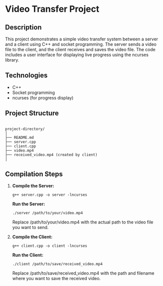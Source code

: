 # Video Transfer Project

## Description
This project demonstrates a simple video transfer system between a server and a client using C++ and socket programming. The server sends a video file to the client, and the client receives and saves the video file. The code includes a user interface for displaying live progress using the ncurses library.

## Technologies
- C++
- Socket programming
- ncurses (for progress display)

## Project Structure

```

project-directory/
│
├── README.md
├── server.cpp
├── client.cpp
├── video.mp4
├── received_video.mp4 (created by client)
│
```

## Compilation Steps
1. **Compile the Server:**
    ```
    g++ server.cpp -o server -lncurses
    ```
    **Run the Server:**

    ```
    ./server /path/to/your/video.mp4
    ```

    Replace /path/to/your/video.mp4 with the actual path to the video file you want to send.


2. **Compile the Client:**

    ```
    g++ client.cpp -o client -lncurses
    ```
    **Run the Client:**

    ```
    ./client /path/to/save/received_video.mp4
    ```
    Replace /path/to/save/received_video.mp4 with the path and filename where you want to save the received video.

